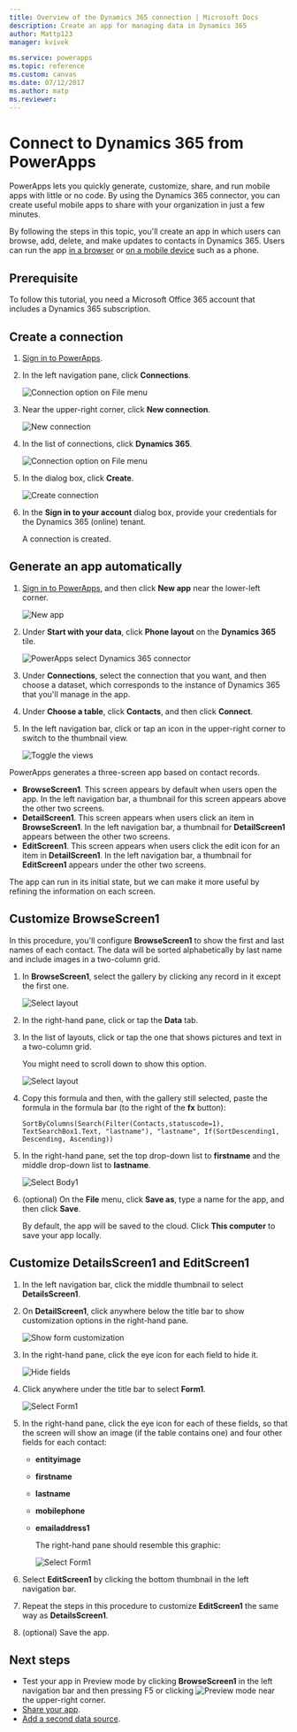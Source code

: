 ```yaml
---
title: Overview of the Dynamics 365 connection | Microsoft Docs
description: Create an app for managing data in Dynamics 365
author: Mattp123
manager: kvivek

ms.service: powerapps
ms.topic: reference
ms.custom: canvas
ms.date: 07/12/2017
ms.author: matp
ms.reviewer:
---
```

# Connect to Dynamics 365 from PowerApps
PowerApps lets you quickly generate, customize, share, and run mobile apps with little or no code. By using the Dynamics 365 connector, you can create useful mobile apps to share with your organization in just a few minutes.

By following the steps in this topic, you'll create an app in which users can browse, add, delete, and make updates to contacts in Dynamics 365. Users can run the app [in a browser](../../../user/run-app-browser.md) or [on a mobile device](../../../user/run-app-client.md) such as a phone.

## Prerequisite
To follow this tutorial, you need a Microsoft Office 365 account that includes a Dynamics 365 subscription.

## Create a connection
1. [Sign in to PowerApps](https://web.powerapps.com?utm_source=padocs&utm_medium=linkinadoc&utm_campaign=referralsfromdoc).
2. In the left navigation pane, click **Connections**.
   
    ![Connection option on File menu](./media/connection-dynamics-crmonline/file-connections.png)
3. Near the upper-right corner, click **New connection**.
   
    ![New connection](./media/connection-dynamics-crmonline/new-connection.png)
4. In the list of connections, click **Dynamics 365**.
   
    ![Connection option on File menu](./media/connection-dynamics-crmonline/connection-d365.png)
5. In the dialog box, click **Create**.
   
    ![Create connection](./media/connection-dynamics-crmonline/create-connection.png)
6. In the **Sign in to your account** dialog box, provide your credentials for the Dynamics 365 (online) tenant.
   
    A connection is created.

## Generate an app automatically
1. [Sign in to PowerApps](https://web.powerapps.com?utm_source=padocs&utm_medium=linkinadoc&utm_campaign=referralsfromdoc), and then click **New app** near the lower-left corner.
   
    ![New app](./media/connection-dynamics-crmonline/new-app.png)
2. Under **Start with your data**, click **Phone layout** on the **Dynamics 365** tile.
   
    ![PowerApps select Dynamics 365 connector](./media/connection-dynamics-crmonline/phonelayout.png)
3. Under **Connections**, select the connection that you want, and then choose a dataset, which corresponds to the instance of Dynamics 365 that you'll manage in the app.
4. Under **Choose a table**, click **Contacts**, and then click **Connect**.
5. In the left navigation bar, click or tap an icon in the upper-right corner to switch to the thumbnail view.
   
    ![Toggle the views](./media/connection-dynamics-crmonline/toggle-view.png)

PowerApps generates a three-screen app based on contact records.

* **BrowseScreen1**. This screen appears by default when users open the app. In the left navigation bar, a thumbnail for this screen appears above the other two screens.
* **DetailScreen1**. This screen appears when users click an item in **BrowseScreen1**.  In the left navigation bar, a thumbnail for **DetailScreen1** appears between the other two screens.
* **EditScreen1**. This screen appears when users click the edit icon for an item in **DetailScreen1**. In the left navigation bar, a thumbnail for **EditScreen1** appears under the other two screens.

The app can run in its initial state, but we can make it more useful by refining the information on each screen.

## Customize BrowseScreen1
In this procedure, you'll configure **BrowseScreen1** to show the first and last names of each contact. The data will be sorted alphabetically by last name and include images in a two-column grid.

1. In **BrowseScreen1**, select the gallery by clicking any record in it except the first one.
   
    ![Select layout](./media/connection-dynamics-crmonline/select-gallery.png)
2. In the right-hand pane, click or tap the **Data** tab.
3. In the list of layouts, click or tap the one that shows pictures and text in a two-column grid.
   
    You might need to scroll down to show this option.
   
    ![Select layout](./media/connection-dynamics-crmonline/select-layout.png)
4. Copy this formula and then, with the gallery still selected, paste the formula in the formula bar (to the right of the **fx** button):
   
    `SortByColumns(Search(Filter(Contacts,statuscode=1), TextSearchBox1.Text, "lastname"), "lastname", If(SortDescending1, Descending, Ascending))`
5. In the right-hand pane, set the top drop-down list to **firstname** and the middle drop-down list to **lastname**.
   
    ![Select Body1](./media/connection-dynamics-crmonline/firstname-lastname.png)
6. (optional) On the **File** menu, click **Save as**, type a name for the app, and then click **Save**.
   
    By default, the app will be saved to the cloud. Click **This computer** to save your app locally.

## Customize DetailsScreen1 and EditScreen1
1. In the left navigation bar, click the middle thumbnail to select **DetailsScreen1**.
2. On **DetailScreen1**, click anywhere below the title bar to show customization options in the right-hand pane.
   
    ![Show form customization](./media/connection-dynamics-crmonline/show-customization.png)
3. In the right-hand pane, click the eye icon for each field to hide it.
   
    ![Hide fields](./media/connection-dynamics-crmonline/hide-field.png)
4. Click anywhere under the title bar to select **Form1**.
   
    ![Select Form1](./media/connection-dynamics-crmonline/select-form1.png)
5. In the right-hand pane, click the eye icon for each of these fields, so that the screen will show an image (if the table contains one) and four other fields for each contact:
   
   * **entityimage**
   * **firstname**
   * **lastname**
   * **mobilephone**
   * **emailaddress1**
     
     The right-hand pane should resemble this graphic:
     
     ![Select Form1](./media/connection-dynamics-crmonline/show-fields.png)
6. Select **EditScreen1** by clicking the bottom thumbnail in the left navigation bar.
7. Repeat the steps in this procedure to customize **EditScreen1** the same way as **DetailsScreen1**.
8. (optional) Save the app.

## Next steps
* Test your app in Preview mode by clicking **BrowseScreen1** in the left navigation bar and then pressing F5 or clicking ![Preview mode](./media/connection-dynamics-crmonline/runpowerapp.png) near the upper-right corner.
* [Share your app](../share-app.md).
* [Add a second data source](../add-data-connection.md).

